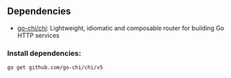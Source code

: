 ## Dependencies

- [go-chi/chi](https://github.com/go-chi/chi): Lightweight, idiomatic and composable router for building Go HTTP services


### Install dependencies:
```bash
go get github.com/go-chi/chi/v5
```


